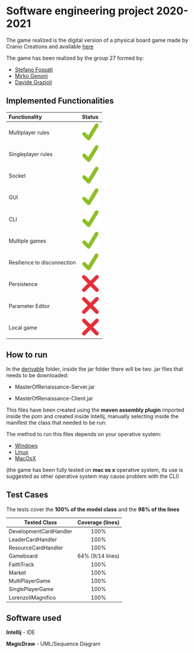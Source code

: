 # Software engineering project 2020-2021
The game realized is the digital version of a physical board game made by Cranio Creations and available [here](https://craniointernational.com/products/masters-of-renaissance/)


The game has been realized by the group 27 formed by:

- [Stefano Fossati](https://github.com/stefanofossati)
- [Mirko Genoni](https://github.com/MirkoGenoni)
- [Davide Grazioli](https://github.com/davidegrazioli)


## Implemented Functionalities
| Functionality | Status |
|:-----------------------|:------------------------------------:|
| Multiplayer rules | <img src="https://github.com/MirkoGenoni/ing-sw-2021-fossati-genoni-grazioli/blob/main/githubresources/Tick.png" width="50" heigth="50">
| Singleplayer rules | <img src="https://github.com/MirkoGenoni/ing-sw-2021-fossati-genoni-grazioli/blob/main/githubresources/Tick.png" width="50" heigth="50">
| Socket | <img src="https://github.com/MirkoGenoni/ing-sw-2021-fossati-genoni-grazioli/blob/main/githubresources/Tick.png" width="50" heigth="50">
| GUI | <img src="https://github.com/MirkoGenoni/ing-sw-2021-fossati-genoni-grazioli/blob/main/githubresources/Tick.png" width="50" heigth="50">
| CLI | <img src="https://github.com/MirkoGenoni/ing-sw-2021-fossati-genoni-grazioli/blob/main/githubresources/Tick.png" width="50" heigth="50">
| Multiple games | <img src="https://github.com/MirkoGenoni/ing-sw-2021-fossati-genoni-grazioli/blob/main/githubresources/Tick.png" width="50" heigth="50">
| Resilience to disconnection | <img src="https://github.com/MirkoGenoni/ing-sw-2021-fossati-genoni-grazioli/blob/main/githubresources/Tick.png" width="50" heigth="50">
| Persistence | <img src="https://github.com/MirkoGenoni/ing-sw-2021-fossati-genoni-grazioli/blob/main/githubresources/Cross.png" width="50" heigth="50">
| Parameter Editor | <img src="https://github.com/MirkoGenoni/ing-sw-2021-fossati-genoni-grazioli/blob/main/githubresources/Cross.png" width="50" heigth="50">
| Local game | <img src="https://github.com/MirkoGenoni/ing-sw-2021-fossati-genoni-grazioli/blob/main/githubresources/Cross.png" width="50" heigth="50">

## How to run
In the [derivable](https://github.com/MirkoGenoni/ing-sw-2021-fossati-genoni-grazioli/tree/main/deliverables) folder, inside the jar folder there will be two .jar files that needs to be downloaded:

- MasterOfRenaissance-Server.jar

- MasterOfRenaissance-Client.jar

This files have been created using the **maven assembly plugin** imported inside the pom and created inside Intellij, manually selecting inside the manifest the class that needed to be run:

The method to run this files depends on your operative system:

- [Windows](https://github.com/MirkoGenoni/ing-sw-2021-fossati-genoni-grazioli/wiki/Windows)
- [Linux](https://github.com/MirkoGenoni/ing-sw-2021-fossati-genoni-grazioli/wiki/Linux)
- [MacOsX](https://github.com/MirkoGenoni/ing-sw-2021-fossati-genoni-grazioli/wiki/Mac-Os-X)

(the game has been fully tested on **mac os x** operative system, its use is suggested as other operative system may cause problem with the CLI)

## Test Cases

The tests cover the **100% of the model class** and the **98% of the lines**

Tested Class | Coverage (lines) |
------------------|:------------------------------------:|
| DevelopmentCardHandler | 100%
| LeaderCardHandler | 100%
| ResourceCardHandler | 100%
| Gameboard | 64% (9/14 lines)
| FaithTrack | 100%
| Market | 100%
| MultiPlayerGame | 100%
| SinglePlayerGame| 100%
| LorenzoIlMagnifico | 100%

## Software used

**Intellij** - IDE

**MagicDraw** - UML/Sequence Diagram





